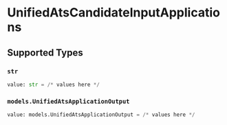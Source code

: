 # UnifiedAtsCandidateInputApplications


## Supported Types

### `str`

```python
value: str = /* values here */
```

### `models.UnifiedAtsApplicationOutput`

```python
value: models.UnifiedAtsApplicationOutput = /* values here */
```

